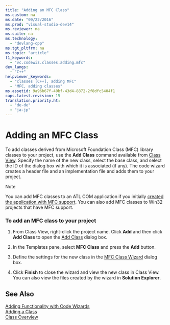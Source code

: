 ```yaml
---
title: "Adding an MFC Class"
ms.custom: na
ms.date: "09/22/2016"
ms.prod: "visual-studio-dev14"
ms.reviewer: na
ms.suite: na
ms.technology: 
  - "devlang-cpp"
ms.tgt_pltfrm: na
ms.topic: "article"
f1_keywords: 
  - "vc.codewiz.classes.adding.mfc"
dev_langs: 
  - "C++"
helpviewer_keywords: 
  - "classes [C++], adding MFC"
  - "MFC, adding classes"
ms.assetid: 9a96b67f-40bf-43d4-8872-2f8dfc5404f1
caps.latest.revision: 15
translation.priority.ht: 
  - "de-de"
  - "ja-jp"
---
```

# Adding an MFC Class
To add classes derived from Microsoft Foundation Class (MFC) library classes to your project, use the **Add Class** command available from [Class View](assetId:///8d7430a9-3e33-454c-a9e1-a85e3d2db925). Specify the name of the new class, select the base class, and select the ID of the dialog box with which it is associated (if any). The code wizard creates a header file and an implementation file and adds them to your project.  
  
> [!NOTE]
>  You can add MFC classes to an ATL COM application if you initially [created the application with MFC support](../vs140/mfc-support-in-atl-projects.md). You can also add MFC classes to Win32 projects that have MFC support.  
  
### To add an MFC class to your project  
  
1.  From Class View, right-click the project name. Click **Add** and then click **Add Class** to open the [Add Class](../vs140/add-class-dialog-box.md) dialog box.  
  
2.  In the Templates pane, select **MFC Class** and press the **Add** button.  
  
3.  Define the settings for the new class in the [MFC Class Wizard](../vs140/mfc-add-class-wizard.md) dialog box.  
  
4.  Click **Finish** to close the wizard and view the new class in Class View. You can also view the files created by the wizard in **Solution Explorer**.  
  
## See Also  
 [Adding Functionality with Code Wizards](../vs140/adding-functionality-with-code-wizards--c---.md)   
 [Adding a Class](../vs140/adding-a-class--visual-c---.md)   
 [Class Overview](../vs140/class-library-overview.md)